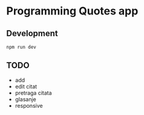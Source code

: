 # Programming Quotes app

## Development

```
npm run dev
```

## TODO

- add
- edit citat
- pretraga citata
- glasanje
- responsive